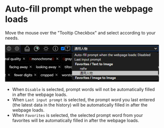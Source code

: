 # Auto-fill prompt when the webpage loads

Move the mouse over the "Tooltip Checkbox" and select according to your needs.

![](assets/images/AutoInputPrompt/auto_input_prompt_en.png)

- When `Disable` is selected, prompt words will not be automatically filled in after the webpage loads.
- When `Last input prompt` is selected, the prompt word you last entered (the latest data in the history) will be automatically filled in after the webpage loads.
- When `Favorites` is selected, the selected prompt word from your favorites will be automatically filled in after the webpage loads.